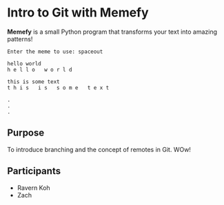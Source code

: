 # Intro to Git with Memefy
**Memefy** is a small Python program that transforms your text into amazing patterns!
```
Enter the meme to use: spaceout

hello world
h e l l o   w o r l d

this is some text
t h i s   i s   s o m e   t e x t

.
.
.
```

## Purpose
To introduce branching and the concept of remotes in Git.
WOw!

## Participants
* Ravern Koh
* Zach
